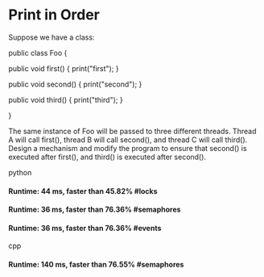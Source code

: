 # Print in Order

Suppose we have a class:

public class Foo {

  public void first() { print("first"); }
  
  public void second() { print("second"); }
  
  public void third() { print("third"); }
  
}

The same instance of Foo will be passed to three different threads. Thread A will call first(), thread B will call second(), and thread C will call third(). Design a mechanism and modify the program to ensure that second() is executed after first(), and third() is executed after second().


python

#### Runtime: 44 ms, faster than 45.82%         #locks

#### Runtime: 36 ms, faster than 76.36%         #semaphores

#### Runtime: 36 ms, faster than 76.36%         #events


cpp

#### Runtime: 140 ms, faster than 76.55%        #semaphores
